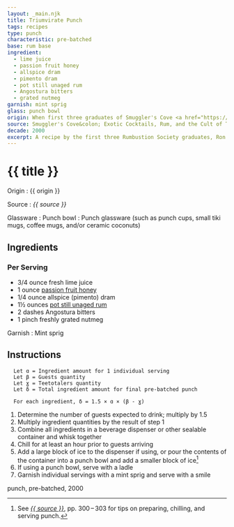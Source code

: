```yaml
---
layout: _main.njk
title: Triumvirate Punch
tags: recipes
type: punch
characteristic: pre-batched
base: rum base
ingredient:
  - lime juice
  - passion fruit honey
  - allspice dram
  - pimento dram
  - pot still unaged rum
  - Angostura bitters
  - grated nutmeg
garnish: mint sprig
glass: punch bowl
origin: When first three graduates of Smuggler's Cove <a href="https://www.smugglerscovesf.com/rumbustion-society" target="_blank" rel="external noopener">Rumbustion Society</a> (Ron Roumas, Mark Holt, and John Boatwright) matriculated in 2009, they were honored with the title Masters of the Cove and a trip to Portland, Oregon distillery House Spirits to make their own rum. They named the resulting 105 proof elixir "Triumvirate."
source: Smuggler's Cove&colon; Exotic Cocktails, Rum, and the Cult of Tiki
decade: 2000
excerpt: A recipe by the first three Rumbustion Society graduates, Ron Roumas, Mark Holt, and John Boatwright.
---
```

<!-- markdownlint-disable MD025 -->
# {{ title }}
<!-- markdownlint-enable MD025 -->

Origin
  : {{ origin }}

Source
  : <cite><span data-pagefind-filter="Source">{{ source }}</span></cite>

Glassware
  : <span data-pagefind-filter="Glassware">Punch bowl</span>
  : <span data-pagefind-filter="Glassware">Punch glassware</span> (such as punch cups, small tiki mugs, coffee mugs, and/or ceramic coconuts)

## Ingredients

### Per Serving

* 3/4 ounce fresh lime juice
* 1 ounce [passion fruit honey](/mixes/passion-fruit-honey)
* 1/4 ounce allspice (pimento) dram
* 1&frac12; ounces [pot still unaged rum](/rums/00-rum-pot-still-unaged/)
* 2 dashes Angostura bitters
* 1 pinch freshly grated nutmeg

Garnish
  : <span data-pagefind-filter="Garnish">Mint sprig</span>

## Instructions

```text
  Let ɑ = Ingredient amount for 1 individual serving
  Let β = Guests quantity
  Let ɣ = Teetotalers quantity
  Let δ = Total ingredient amount for final pre-batched punch

  For each ingredient, δ = 1.5 × ɑ × (β - ɣ)
```

1. Determine the number of guests expected to drink; multiply by 1.5
2. Multiply ingredient quantities by the result of step 1
3. Combine all ingredients in a beverage dispenser or other sealable container and whisk together
4. Chill for at least an hour prior to guests arriving
5. Add a large block of ice to the dispenser if using, or pour the contents of the container into a punch bowl and add a smaller block of ice[^1]
6. If using a punch bowl, serve with a ladle
7. Garnish individual servings with a mint sprig and serve with a smile

[^1]: See <cite><a href="https://www.smugglerscovesf.com/store/smugglers-cove-exotic-cocktails-rum-and-the-cult-of-tiki-signed" rel="external noopener" target="_blank"><span data-pagefind-filter="Source">{{ source }}</span></a></cite>, pp. 300&NoBreak;&thinsp;&NoBreak;–&NoBreak;&thinsp;&NoBreak;303 for tips on preparing, chilling, and serving punch.

<div
  data-cat[0]="Drink"
  data-type[0]="Punch"
  data-char[0]="Pre-batched"
  data-base[0]="Rum/Cane spirits"
  data-ingredient[0]="Lime juice"
  data-ingredient[1]="Passion fruit honey"
  data-ingredient[2]="Allspice dram"
  data-ingredient[3]="Pimento dram"
  data-ingredient[4]="Pot still unaged rum"
  data-ingredient[5]="Angostura bitters"
  data-ingredient[6]="Nutmeg, grated"
  data-origin[0]="Ron Roumas"
  data-origin[1]="Mark Holt"
  data-origin[2]="John Boatwright"
  data-glass[0]="Punch cup"
  data-glass[1]="Tiki mug, small"
  data-glass[2]="Tiki mug"
  data-glass[3]="Coffee mug"
  data-glass[4]="Ceramic coconut"
  data-decade[0]="2000"
  data-pagefind-filter="
    Category[data-cat[0]],
    Type[data-type[0]],
    Characteristic[data-char[0]],
    Base[data-base[0]],
    Ingredient[data-ingredient[0]],
    Ingredient[data-ingredient[1]],
    Ingredient[data-ingredient[2]],
    Ingredient[data-ingredient[3]],
    Ingredient[data-ingredient[4]],
    Ingredient[data-ingredient[5]],
    Ingredient[data-ingredient[6]],
    Origin[data-origin[0]],
    Origin[data-origin[1]],
    Origin[data-origin[2]],
    Glassware[data-glass[0]],
    Glassware[data-glass[1]],
    Glassware[data-glass[2]],
    Glassware[data-glass[3]],
    Glassware[data-glass[4]],
    Decade[data-decade[0]]
  "
>
</div>

<div class="keywords" aria-hidden>punch, pre-batched, 2000</div>
